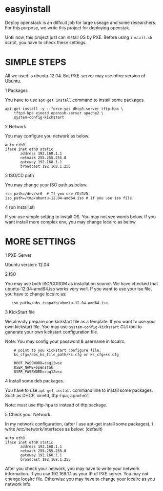 easyinstall
===========

Deploy openstack is an diffcult job for large useage and some researchers.
For this purpose, we write this project for deploying openstak.

Until now, this project just can install OS by PXE. Before using `install.sh`
script, you have to check these settings.

SIMPLE STEPS
============

All we used is ubuntu-12.04. But PXE-server may use other version of Ubuntu.

1 Packages

  You have to use `apt-get install` command to install some packages.


    apt-get install -y --force-yes dhcp3-server tftp-hpa \
        tftpd-hpa xinetd openssh-server apache2 \
        system-config-kickstart


2 Network

  You may configure you network as below. 


    auto eth0
    iface inet eth0 static
           address 192.168.1.1
           netmask 255.255.255.0
           gateway 192.168.1.1
           broadcast 192.168.1.255


3 ISO/CD path

  You may change your ISO path as below.


    iso_path=/dev/sr0  # If you use CD/DVD.
    iso_path=/tmp/ubuntu-12.04-amd64.iso # If you use iso file.


4 run install.sh

  If you use simple setting to install OS. You may not see words below. If you
  want install more complex env, you may change localrc as below.



MORE SETTINGS
=============

1 PXE-Server

  Ubuntu version: 12.04

2 ISO

  You may use both ISO/CDROM as installation source. We have checked that
  ubuntu-12.04-amd64.iso works very well. If you want to use your iso file, 
  you have to change localrc as:

       iso_path=/abs_isopath/ubuntu-12.04-amd64.iso

3 KickStart file

  We already prepare one kickstart file as a template. If you want to use your
  own kickstart file. You may use `system-config-kickstart` GUI tool to generate
  your own kickstart configuration file.

  Note: You may config your password & username in localrc.
        
        # point to you kickstart configure file.
        ks_cfg=/abs_ks_file_path/ks.cfg or ks_cfg=ks.cfg

        ROOT_PASSWORD=zaq12wsx
        USER_NAME=openstak
        USER_PASSWORD=zaq12wsx

4 Install some deb packages.

  You have to use `apt-get install` command line to install some packages. Such
  as DHCP, xinetd, tftp-hpa, apache2.

  Note: must use tftp-hpa to instead of tftp package.

5 Check your Network.

  In my network configuration, (after I use apt-get install some packages), I
  write /etc/network/interfaces as below: (default)


    auto eth0
    iface inet eth0 static
           address 192.168.1.1
           netmask 255.255.255.0
           gateway 192.168.1.1
           broadcast 192.168.1.255


  After you check your network, you may have to write your network information.
  If you use 192.168.1.1 as your IP of PXE server. You may not change localrc
  file. Otherwise you may have to change your localrc as you network info.
